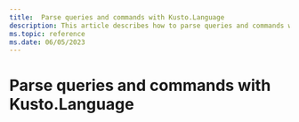 ```yaml
---
title:  Parse queries and commands with Kusto.Language
description: This article describes how to parse queries and commands with the Kusto.Language library.
ms.topic: reference
ms.date: 06/05/2023
---
```


# Parse queries and commands with Kusto.Language
